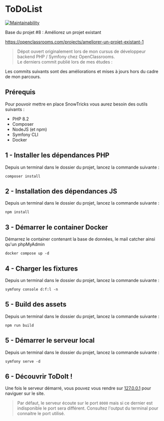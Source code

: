 ToDoList
========

[![Maintainability](https://api.codeclimate.com/v1/badges/aebdd573805461313ebc/maintainability)](https://codeclimate.com/github/leomoille/todo-and-co/maintainability)

Base du projet #8 : Améliorez un projet existant

https://openclassrooms.com/projects/ameliorer-un-projet-existant-1


> Dépot ouvert originalement lors de mon cursus de développeur backend PHP / Symfony chez OpenClassrooms.  
> Le derniers commit publié lors de mes études : 

Les commits suivants sont des améliorations et mises à jours hors du cadre de mon parcours.

## Prérequis

Pour pouvoir mettre en place SnowTricks vous aurez besoin des outils suivants :

- PHP 8.2
- Composer
- NodeJS (et npm)
- Symfony CLI
- Docker

## 1 - Installer les dépendances PHP

Depuis un terminal dans le dossier du projet, lancez la commande suivante :

```shell
composer install
```

## 2 - Installation des dépendances JS

Depuis un terminal dans le dossier du projet, lancez la commande suivante :

```shell
npm install
```

## 3 - Démarrer le container Docker

Démarrez le container contenant la base de données, le mail catcher ainsi qu'un phpMyAdmin

```shell
docker compose up -d
```

## 4 - Charger les fixtures

Depuis un terminal dans le dossier du projet, lancez la commande suivante :

```shell
symfony console d:f:l -n
```

## 5 - Build des assets

Depuis un terminal dans le dossier du projet, lancez la commande suivante :

```shell
npm run build
```

## 5 - Démarrer le serveur local

Depuis un terminal dans le dossier du projet, lancez la commande suivante :

```shell
symfony serve -d
```

## 6 - Découvrir ToDoIt !

Une fois le serveur démarré, vous pouvez vous rendre sur [127.0.0.1](http://127.0.0.1) pour naviguer sur le site.

> Par défaut, le serveur écoute sur le port `8000` mais si ce dernier est indisponible le port sera différent. Consultez l'output du terminal pour connaitre le port utilisé.
